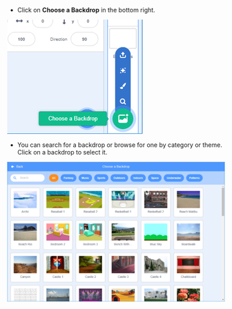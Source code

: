 + Click on **Choose a Backdrop** in the bottom right.

![截图](images/stage-choose.png)

+ You can search for a backdrop or browse for one by category or theme. Click on a backdrop to select it.

![截屏](images/backdrop.png)